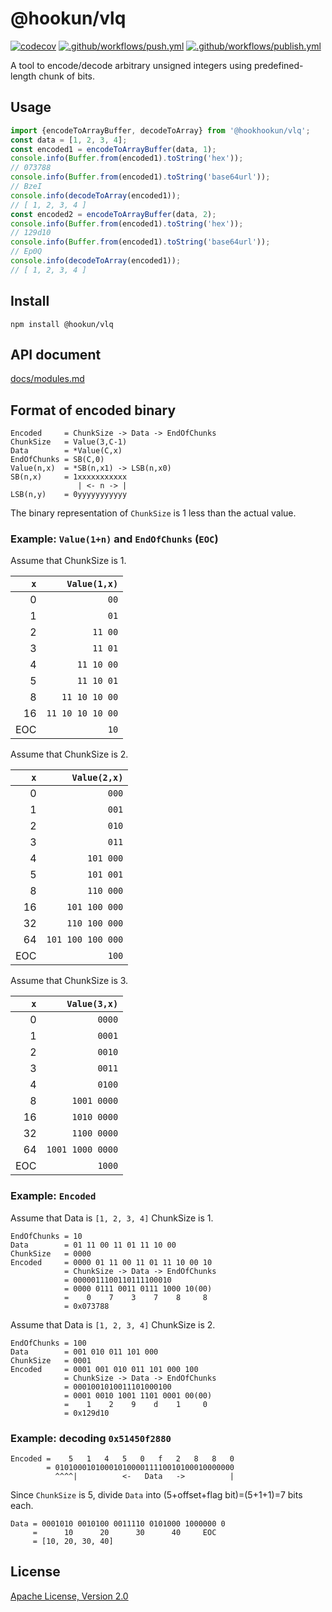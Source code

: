 # @hookun/vlq

[![codecov](https://codecov.io/gh/hookhookun/vlq/branch/master/graph/badge.svg?token=KswdjrQ8Nd)](https://codecov.io/gh/hookhookun/vlq)
[![.github/workflows/push.yml](https://github.com/hookhookun/vlq/actions/workflows/push.yml/badge.svg)](https://github.com/hookhookun/vlq/actions/workflows/push.yml)
[![.github/workflows/publish.yml](https://github.com/hookhookun/vlq/actions/workflows/publish.yml/badge.svg)](https://github.com/hookhookun/vlq/actions/workflows/publish.yml)

A tool to encode/decode arbitrary unsigned integers using predefined-length chunk of bits.

## Usage

```javascript
import {encodeToArrayBuffer, decodeToArray} from '@hookhookun/vlq';
const data = [1, 2, 3, 4];
const encoded1 = encodeToArrayBuffer(data, 1);
console.info(Buffer.from(encoded1).toString('hex'));
// 073788
console.info(Buffer.from(encoded1).toString('base64url'));
// BzeI
console.info(decodeToArray(encoded1));
// [ 1, 2, 3, 4 ]
const encoded2 = encodeToArrayBuffer(data, 2);
console.info(Buffer.from(encoded1).toString('hex'));
// 129d10
console.info(Buffer.from(encoded1).toString('base64url'));
// Ep0Q
console.info(decodeToArray(encoded1));
// [ 1, 2, 3, 4 ]
```

## Install

```
npm install @hookun/vlq
```

## API document

[docs/modules.md](https://github.com/hookhookun/vlq/blob/main/docs/modules.md)

## Format of encoded binary

```
Encoded     = ChunkSize -> Data -> EndOfChunks
ChunkSize   = Value(3,C-1)
Data        = *Value(C,x)
EndOfChunks = SB(C,0)
Value(n,x)  = *SB(n,x1) -> LSB(n,x0)
SB(n,x)     = 1xxxxxxxxxxx
               | <- n -> |
LSB(n,y)    = 0yyyyyyyyyyy
```

The binary representation of `ChunkSize` is 1 less than the actual value.

### Example: `Value(1+n)` and `EndOfChunks` (`EOC`)

Assume that ChunkSize is 1.

|  `x`|     `Value(1,x)`|
|----:|----------------:|
|    0|             `00`|
|    1|             `01`|
|    2|          `11 00`|
|    3|          `11 01`|
|    4|       `11 10 00`|
|    5|       `11 10 01`|
|    8|    `11 10 10 00`|
|   16| `11 10 10 10 00`|
|  EOC|             `10`|

Assume that ChunkSize is 2.

|  `x`|     `Value(2,x)`|
|----:|----------------:|
|    0|            `000`|
|    1|            `001`|
|    2|            `010`|
|    3|            `011`|
|    4|        `101 000`|
|    5|        `101 001`|
|    8|        `110 000`|
|   16|    `101 100 000`|
|   32|    `110 100 000`|
|   64|`101 100 100 000`|
|  EOC|            `100`|

Assume that ChunkSize is 3.

|  `x`|    `Value(3,x)`|
|----:|---------------:|
|    0|          `0000`|
|    1|          `0001`|
|    2|          `0010`|
|    3|          `0011`|
|    4|          `0100`|
|    8|     `1001 0000`|
|   16|     `1010 0000`|
|   32|     `1100 0000`|
|   64|`1001 1000 0000`|
|  EOC|          `1000`|

### Example: `Encoded`

Assume that Data is `[1, 2, 3, 4]` ChunkSize is 1.

```
EndOfChunks = 10
Data        = 01 11 00 11 01 11 10 00
ChunkSize   = 0000
Encoded     = 0000 01 11 00 11 01 11 10 00 10
            = ChunkSize -> Data -> EndOfChunks
            = 0000011100110111100010
            = 0000 0111 0011 0111 1000 10(00)
            =    0    7    3    7    8     8
            = 0x073788
```

Assume that Data is `[1, 2, 3, 4]` ChunkSize is 2.

```
EndOfChunks = 100
Data        = 001 010 011 101 000
ChunkSize   = 0001
Encoded     = 0001 001 010 011 101 000 100
            = ChunkSize -> Data -> EndOfChunks
            = 0001001010011101000100
            = 0001 0010 1001 1101 0001 00(00)
            =    1    2    9    d    1     0
            = 0x129d10
```

### Example: decoding `0x51450f2880`

```
Encoded =    5   1   4   5   0   f   2   8   8   0
        = 0101000101000101000011110010100010000000
          ^^^^|          <-   Data   ->          |
```
Since `ChunkSize` is 5, divide `Data` into (5+offset+flag bit)=(5+1+1)=7 bits each.

```
Data = 0001010 0010100 0011110 0101000 1000000 0
     =      10      20      30      40     EOC
     = [10, 20, 30, 40]
```

## License

[Apache License, Version 2.0](LICENSE.txt)
